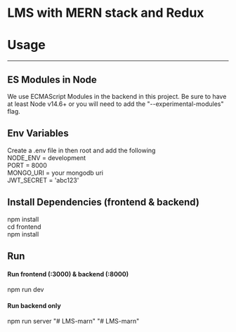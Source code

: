 # LMS with MERN stack and Redux
# Usage
---
## ES Modules in Node  
We use ECMAScript Modules in the backend in this project. Be sure to have at least Node v14.6+ or you will need to add the "--experimental-modules" flag.  

## Env Variables  
Create a .env file in then root and add the following  
  NODE_ENV = development  
  PORT = 8000  
  MONGO_URI = your mongodb uri  
  JWT_SECRET = 'abc123'  

## Install Dependencies (frontend & backend)
  npm install  
  cd frontend  
  npm install  
  
## Run
  #### Run frontend (:3000) & backend (:8000)
  npm run dev

  #### Run backend only
  npm run server
"# LMS-marn" 
"# LMS-marn" 
